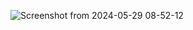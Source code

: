 ![Screenshot from 2024-05-29 08-52-12](https://github.com/RedHatRanger/best_linux_scripts_and_commands/assets/90477448/bb0f3cb0-4459-47aa-8e98-6e8a6a7c2d73)
